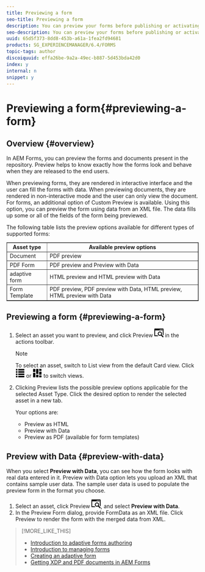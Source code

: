 ```yaml
---
title: Previewing a form
seo-title: Previewing a form
description: You can preview your forms before publishing or activating to ensure it meets the expectations. Preview options may vary across the supported form types.
seo-description: You can preview your forms before publishing or activating to ensure it meets the expectations. Preview options may vary across the supported form types.
uuid: 65d5f373-8dd8-453b-a61a-1fea2fd94681
products: SG_EXPERIENCEMANAGER/6.4/FORMS
topic-tags: author
discoiquuid: effa26be-9a2a-49ec-b887-5d453bda42d0
index: y
internal: n
snippet: y
---
```


# Previewing a form{#previewing-a-form}

<!--
Comment Type: remark
Last Modified By: (asgupta)
Last Modified Date: 2017-11-30T06:08:07.066-0500
<p>Link to the following articles if and when these are created. For now these are not part of the content plan.<br /> </p>
<ol>
<li>Creating Custom Data for adaptive form</li>
<li>Creating Custom Data for XFA/Mobile Forms</li>
<li>Previewing your AFs for different devices</li>
</ol>
<p>Link to these articles when they are published live:<br /> </p>
<ol>
<li>Prepopulating and customizing adaptive forms: /content/help/en/aem-forms/6/prepopulate-customize-adaptive-forms.html</li>
</ol>
-->

## Overview {#overview}

In AEM Forms, you can preview the forms and documents present in the repository. Preview helps to know exactly how the forms look and behave when they are released to the end users.

When previewing forms, they are rendered in interactive interface and the user can fill the forms with data. When previewing documents, they are rendered in non-interactive mode and the user can only view the document. For forms, an additional option of Custom Preview is available. Using this option, you can preview the form using data from an XML file. The data fills up some or all of the fields of the form being previewed.

The following table lists the preview options available for different types of supported forms:

<table border="1" cellpadding="1" cellspacing="1" width="100%"> 
 <tbody>
  <tr>
   <td style="text-align: center;"><strong>Asset type</strong><br /> </td> 
   <td style="text-align: center;"><strong>Available preview options</strong><br /> </td> 
  </tr>
  <tr>
   <td>Document</td> 
   <td>PDF preview</td> 
  </tr>
  <tr>
   <td>PDF Form</td> 
   <td>PDF preview and Preview with Data<br /> </td> 
  </tr>
  <tr>
   <td>adaptive form</td> 
   <td>HTML preview and HTML preview with Data</td> 
  </tr>
  <tr>
   <td>Form Template</td> 
   <td>PDF preview, PDF preview with Data, HTML preview, HTML preview with Data<br /> </td> 
  </tr>
 </tbody>
</table>

## Previewing a form {#previewing-a-form}

1. Select an asset you want to preview, and click Preview ![](assets/aem6forms_preview.png) in the actions toolbar.

   >[!NOTE]
   >
   >To select an asset, switch to List view from the default Card view. Click ![](assets/aem6forms_viewlist.png) or ![](assets/aem6forms_viewcard.png) to switch views.

1. Clicking Preview lists the possible preview options applicable for the selected Asset Type. Click the desired option to render the selected asset in a new tab.

   Your options are:

    * Preview as HTML
    * Preview with Data
    * Preview as PDF (available for form templates)

## Preview with Data {#preview-with-data}

When you select **Preview with Data**, you can see how the form looks with real data entered in it. Preview with Data option lets you upload an XML that contains sample user data. The sample user data is used to populate the preview form in the format you choose.

1. Select an asset, click Preview ![](assets/aem6forms_preview.png), and select **Preview with Data**.
1. In the Preview Form dialog, provide FormData as an XML file. Click Preview to render the form with the merged data from XML.

>[!MORE_LIKE_THIS]
>
>* [Introduction to adaptive forms authoring](../../forms/using/introduction-forms-authoring.md)
>* [Introduction to managing forms](../../forms/using/introduction-managing-forms.md)
>* [Creating an adaptive form](../../forms/using/creating-adaptive-form.md)
>* [Getting XDP and PDF documents in AEM Forms](../../forms/using/get-xdp-pdf-documents-aem.md)
